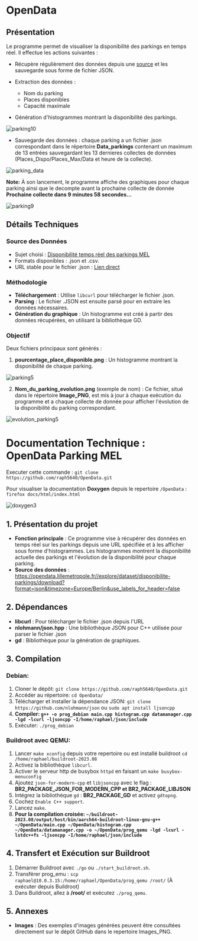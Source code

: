 # OpenData

## Présentation

Le programme permet de visualiser la disponibilité des parkings en temps réel. Il effectue les actions suivantes :

- Récupère régulièrement des données depuis une [source](https://www.data.gouv.fr/fr/datasets/disponibilite-temps-reel-des-parkings-mel/) et les sauvegarde sous forme de fichier JSON.
  
- Extraction des données :
  - Nom du parking
  - Places disponibles
  - Capacité maximale
  
- Génération d'histogrammes montrant la disponibilité des parkings.

![parking10](https://github.com/raph5640/OpenData/assets/140059828/952fb30a-ab56-4a5b-9118-6c459e64a7f9)


- Sauvegarde des données : chaque parking a un fichier .json correspondant dans le répertoire **Data_parkings** contenant un maximum de 13 entrées sauvegardant les 13 dernieres collectes de données (Places_Dispo/Places_Max/Data et heure de la collecte).

![parking_data](https://github.com/raph5640/OpenData/assets/140059828/c99bd791-51a2-4e1f-876a-01933edd0b08)


**Note:** À son lancement, le programme affiche des graphiques pour chaque parking ainsi que le decompte avant la prochaine collecte de donnée **Prochaine collecte dans 9 minutes 58 secondes...** 

![parking9](https://github.com/raph5640/OpenData/assets/140059828/4428276a-29b2-47ad-9fd6-fd123a797e99)


## Détails Techniques

### Source des Données

- Sujet choisi : [Disponibilité temps réel des parkings MEL](https://www.data.gouv.fr/fr/datasets/disponibilite-temps-reel-des-parkings-mel/)
- Formats disponibles : .json et .csv.
- URL stable pour le fichier .json : [Lien direct](https://opendata.lillemetropole.fr//explore/dataset/disponibilite-parkings/download?format=json&timezone=Europe/Berlin&use_labels_for_header=false)

### Méthodologie

- **Téléchargement** : Utilise `libcurl` pour télécharger le fichier .json.
- **Parsing** : Le fichier .JSON est ensuite parsé pour en extraire les données nécessaires.
- **Génération du graphique** : Un histogramme est créé à partir des données récupérées, en utilisant la bibliothèque GD.

### Objectif

Deux fichiers principaux sont générés :

1. **pourcentage_place_disponible.png** : Un histogramme montrant la disponibilité de chaque parking.

![parking5](https://github.com/raph5640/OpenData/assets/140059828/fa265f8f-657a-4e08-ab75-4ef668ea252e)

2. **Nom_du_parking_evolution.png** (exemple de nom) : Ce fichier, situé dans le répertoire **Image_PNG**, est mis à jour à chaque exécution du programme et a chaque collecte de donnée pour afficher l'évolution de la disponibilité du parking correspondant.

![evolution_parking5](https://github.com/raph5640/OpenData/assets/140059828/c0e70f03-a4b7-49dc-be2e-d713b3ba54cd)



# Documentation Technique : OpenData Parking MEL

Executer cette commande : `git clone https://github.com/raph5640/OpenData.git`

Pour visualiser la documentation **Doxygen** depuis le repertoire `/OpenData` : `firefox docs/html/index.html`

![doxygen3](https://github.com/raph5640/OpenData/assets/140059828/cac9bb53-5d9b-4c50-be9f-3d32dedfded6)


## 1. Présentation du projet

- **Fonction principale** : Ce programme vise à récupérer des données en temps réel sur les parkings depuis une URL spécifiée et à les afficher sous forme d'histogrammes. Les histogrammes montrent la disponibilité actuelle des parkings et l'évolution de la disponibilité pour chaque parking.
- **Source des données** : https://opendata.lillemetropole.fr//explore/dataset/disponibilite-parkings/download?format=json&timezone=Europe/Berlin&use_labels_for_header=false

## 2. Dépendances 

- **libcurl** : Pour télécharger le fichier .json depuis l'URL
- **nlohmann/json.hpp** : Une bibliothèque JSON pour C++ utilisée pour parser le fichier .json
- **gd** : Bibliothèque pour la génération de graphiques.

## 3. Compilation

### Debian:

1. Cloner le dépôt: `git clone https://github.com/raph5640/OpenData.git`
2. Accéder au répertoire: `cd OpenData/`
3. Télécharger et installer la dépendance JSON: `git clone https://github.com/nlohmann/json` ou `sudo apt install ljsoncpp`
4. **Compiler: `g++ -o prog_debian main.cpp histogram.cpp datamanager.cpp -lgd -lcurl -ljsoncpp -I/home/raphael/json/include`**
5. Exécuter: `./prog_debian`

### Buildroot avec QEMU:

1. Lancer `make xconfig` depuis votre repertoire ou est installé buildroot `cd /home/raphael/buildroot-2023.08`
2. Activez la bibliothèque `libcurl`.
3. Activer le serveur http de busybox `httpd` en faisant un `make busybox-menuconfig`
4. Ajoutez `json-for-modern-cpp` et `libjsoncpp` avec le flag : **BR2_PACKAGE_JSON_FOR_MODERN_CPP et BR2_PACKAGE_LIBJSON** 
5. Intégrez la bibliothèque `gd` : **BR2_PACKAGE_GD** et activez `gdtopng`.
6. Cochez `Enable C++ support`.
7. Lancez `make`.
8. **Pour la compilation croisée: `~/buildroot-2023.08/output/host/bin/aarch64-buildroot-linux-gnu-g++ ~/OpenData/main.cpp ~/OpenData/histogram.cpp ~/OpenData/datamanager.cpp -o ~/OpenData/prog_qemu -lgd -lcurl -lstdc++fs -ljsoncpp -I/home/raphael/json/include`**

## 4. Transfert et Exécution sur Buildroot

1. Démarrer Buildroot avec `./go` ou `./start_buildroot.sh`.
2. Transférer prog_emu : `scp raphael@10.0.3.15:/home/raphael/OpenData/prog_qemu /root/` (À exécuter depuis Buildroot)
3. Dans Buildroot, allez à **/root/** et exécutez `./prog_qemu`.

## 5. Annexes

- **Images** : Des exemples d'images générées peuvent être consultées directement sur le dépôt GitHub dans le repertoire Images_PNG.
